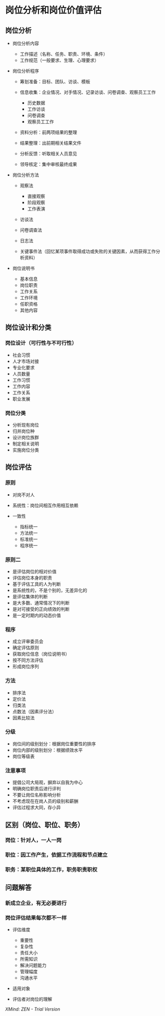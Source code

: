 # 岗位分析和岗位价值评估

## 岗位分析

- 岗位分析内容

	- 工作描述（名称、任务、职责、环境、条件）
	- 工作规范（一般要求、生理、心理要求）

- 岗位分析程序

	- 筹划准备：目标、团队、访谈、模板
	- 信息收集：企业情况、对手情况、记录访谈、问卷调查、观察员工工作

		- 历史数据
		- 工作访谈
		- 问卷调查
		- 观察员工工作

	- 资料分析：前两项结果的整理
	- 结果整理：出前期相关结果文件
	- 分析反馈：听取相关人员意见
	- 领导核定：集中审核最终成果

- 岗位分析方法

	- 观察法

		- 直接观察
		- 阶段观察
		- 工作表演

	- 访谈法
	- 问卷调查法
	- 日志法
	- 关键事件法（回忆某项事件取得成功或失败的关键因素，从而获得工作分析资料）

- 岗位说明书

	- 基本信息
	- 岗位职责
	- 工作关系
	- 工作环境
	- 任职资格
	- 其他内容

## 岗位设计和分类

### 岗位设计（可行性与不可行性）

- 社会习惯
- 人才市场对接
- 专业化要求
- 人员数量
- 工作习惯
- 工作内容
- 工作关系
- 职业发展

### 岗位分类

- 分析现有岗位
- 归并岗位种
- 设计岗位族群
- 制定相关说明
- 实施岗位分类

## 岗位评估

### 原则

- 对岗不对人
- 系统性：岗位间相互作用相互依赖
- 一致性

	- 指标统一
	- 方法统一
	- 标准统一
	- 程序统一

### 原则二

- 是评估岗位的相对价值
- 评估岗位本身的职责
- 基于评估工具的人为判断
- 是系统性的，不是个别的，无差异化的
- 是评估集体的判断
- 是大多数、通常情况下的判断
- 是对可接受的正向绩效的判断
- 是一定时期内的动态价值

### 程序

- 成立评审委员会
- 确定评估原则
- 获取岗位信息（岗位说明书）
- 按不同方法评估
- 形成岗位序列

### 方法

- 排序法
- 定价法
- 归类法
- 点数法（因素评分法）
- 因素比较法

### 分级

- 岗位间的级别划分：根据岗位重要性的排序
- 岗位内部的级别划分：根据绩效水平
- 岗位等级表

### 注意事项

- 提倡公司大局观，摒弃以自我为中心
- 明确岗位职责后进行评判
- 不要让岗位名称影响分析
- 不考虑现在在岗人员的级别和薪酬
- 评估过程求大同，存小异

## 区别（岗位、职位、职务）

### 岗位：针对人，一人一岗

### 职位：因工作产生，依据工作流程和节点建立

### 职务：某职位具体的工作，职务职责职权

## 问题解答

### 新成立企业，有无必要进行

### 岗位评估结果每次都不一样

- 评估维度

	- 重要性
	- 复杂性
	- 责任大小
	- 所需知识
	- 解决问题能力
	- 管理幅度
	- 沟通水平

- 适用对象
- 评估者对岗位的理解

*XMind: ZEN - Trial Version*